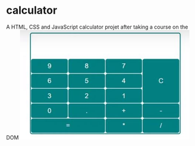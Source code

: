 # calculator
A HTML, CSS and JavaScript calculator projet after taking a course on the DOM
![Getting Started](./maquette.JPG)